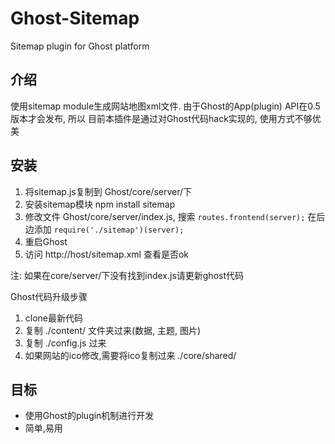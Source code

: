 Ghost-Sitemap
=============
Sitemap plugin for Ghost platform

## 介绍
使用sitemap module生成网站地图xml文件. 由于Ghost的App(plugin) API在0.5版本才会发布, 所以
目前本插件是通过对Ghost代码hack实现的, 使用方式不够优美

## 安装

1. 将sitemap.js复制到 Ghost/core/server/下
2. 安装sitemap模块  npm install sitemap
3. 修改文件 Ghost/core/server/index.js, 搜索 `routes.frontend(server);` 在后边添加 
`require('./sitemap')(server);`
4. 重启Ghost
5. 访问 http://host/sitemap.xml 查看是否ok


注: 如果在core/server/下没有找到index.js请更新ghost代码

Ghost代码升级步骤

1. clone最新代码
2. 复制 ./content/ 文件夹过来(数据, 主题, 图片)
3. 复制 ./config.js 过来
4. 如果网站的ico修改,需要将ico复制过来
        ./core/shared/



## 目标

* 使用Ghost的plugin机制进行开发
* 简单,易用

